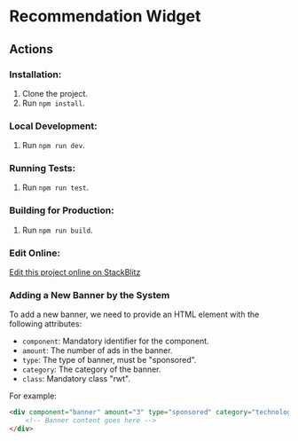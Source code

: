 # Recommendation Widget

## Actions

### Installation:
1. Clone the project.
2. Run `npm install`.

### Local Development:
1. Run `npm run dev`.

### Running Tests:
1. Run `npm run test`.

### Building for Production:
1. Run `npm run build`.

### Edit Online:
[Edit this project online on StackBlitz](https://stackblitz.com/~/github.com/avivsbt/vanilla-js-widget)

### Adding a New Banner by the System

To add a new banner, we need to provide an HTML element with the following attributes:

- `component`: Mandatory identifier for the component.
- `amount`: The number of ads in the banner.
- `type`: The type of banner, must be "sponsored".
- `category`: The category of the banner.
- `class`: Mandatory class "rwt".

For example:

```html
<div component="banner" amount="3" type="sponsored" category="technology" class="rwt">
    <!-- Banner content goes here -->
</div>

